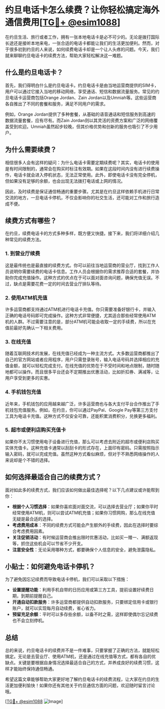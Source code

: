 # 约旦电话卡怎么续费？让你轻松搞定海外通信费用[[TG💪+ @esim1088](https://t.me/s/esim1088)]

在约旦生活、旅行或者工作，拥有一张本地电话卡是必不可少的。无论是拨打国际长途还是接听本地来电，一张合适的电话卡都能让我们的生活更加便利。然而，对于很多初到约旦的人来说，如何续费电话卡却是一个让人头疼的问题。今天，我们就来聊聊约旦电话卡的续费方法，帮助大家轻松解决这一难题。

## 什么是约旦电话卡？

首先，我们得明白什么是约旦电话卡。约旦电话卡是由当地运营商提供的SIM卡，用户可以通过它接入当地的移动网络，享受通话、短信和数据流量服务。常见的约旦电话卡运营商包括Orange Jordan、Zain Jordan以及Umniah等。这些运营商各自推出了不同的套餐和服务，满足不同用户的需求。

例如，Orange Jordan提供了多种套餐，从基础的语音通话和短信服务到高速的数据流量套餐，应有尽有。而Zain Jordan则以其灵活的资费方案和广泛的网络覆盖受到欢迎。Umniah虽然起步较晚，但其价格优势和创新的服务也吸引了不少用户。

## 为什么需要续费？

相信很多人会有这样的疑问：为什么电话卡需要定期续费呢？其实，电话卡的使用是有时间限制的，通常会在购买时标注有效期。如果在这段时间内没有进行续费操作，电话卡就会进入停机状态，无法正常使用。此外，即使电话卡没有完全停机，但如果没有足够的余额，也会出现无法拨打电话或上网的情况。

因此，及时续费是保证通信畅通的重要步骤。尤其是在约旦这样依赖手机进行日常交流的地方，一旦电话卡停机，不仅会影响你的社交生活，还可能对工作和旅行造成不便。

## 续费方式有哪些？

在约旦，续费电话卡的方式多种多样，既方便又快捷。接下来，我们将详细介绍几种常见的续费方法。

### 1. 到营业厅续费

这是最传统也是最直接的续费方式。你可以前往当地运营商的营业厅，找到工作人员说明你需要续费的电话卡信息。工作人员会根据你的需求推荐合适的套餐，并协助你完成充值操作。这种方式的优点在于可以面对面咨询问题，确保充值无误。不过，缺点是需要花费一定的时间去营业厅排队等待。

### 2. 使用ATM机充值

许多运营商都支持通过ATM机进行电话卡充值。你只需要准备好银行卡，并输入正确的电话号码即可完成操作。这种方式非常便捷，尤其适合那些经常使用ATM机的人群。不过需要注意的是，部分ATM机可能会收取一定的手续费，所以在充值前最好先确认一下相关费用。

### 3. 在线充值

随着互联网技术的发展，在线充值已经成为一种主流方式。大多数运营商都推出了自己的官方网站或者应用程序，用户只需登录账号，输入电话号码并选择相应的充值金额，就可以轻松完成支付。在线充值的优势在于不受时间和地点限制，随时随地都可以操作。而且很多平台还会不定期推出优惠活动，比如折扣券、满减等，让用户享受到更多的实惠。

### 4. 手机钱包充值

近年来，手机钱包的应用越来越广泛，许多运营商也与各大支付平台合作推出了手机钱包充值服务。例如，在约旦，你可以通过PayPal、Google Pay等第三方支付工具为电话卡充值。这种方式不仅安全可靠，还能积累消费积分，兑换更多福利。

### 5. 超市或便利店购买充值卡

如果你不太习惯使用电子设备进行充值，那么可以考虑去附近的超市或便利店购买实体充值卡。这种充值卡通常以刮刮卡的形式存在，上面印有密码。只需按照指示输入密码，就可以完成充值。虽然这种方式看似麻烦，但对于不熟悉网络操作的人来说却是个不错的选择。

## 如何选择最适合自己的续费方式？

面对如此多的续费方式，我们应该如何做出最佳选择呢？以下几点建议或许能帮到你：

- **根据个人习惯选择**：如果你喜欢面对面交流，可以选择去营业厅；如果你平时经常使用ATM机，则可以尝试ATM机充值；如果你习惯网购，那么在线充值无疑是最合适的选择。
- **考虑费用成本**：不同的续费方式可能会产生额外的手续费，因此在选择时要综合考虑费用因素。
- **关注促销活动**：有时候运营商会推出限时优惠活动，比如买一赠一、满额返现等，抓住这些机会可以节省不少开支。
- **注意安全性**：无论采用哪种方式，都要确保个人信息的安全，避免泄露隐私。

## 小贴士：如何避免电话卡停机？

为了避免因忘记续费而导致电话卡停机，我们可以采取以下措施：

- **设置提醒功能**：利用手机自带的日历应用或第三方工具，提前设置好续费日期，到期前提醒自己。
- **开通自动扣款服务**：许多运营商都提供自动扣款服务，只要绑定信用卡或银行账户，就可以实现每月自动续费，省心省力。
- **预留充足余额**：平时可以多存些余额，以备不时之需，这样即使偶尔忘记续费也不会立刻停机。

## 总结

总的来说，约旦电话卡的续费并不是一件难事，只要掌握了正确的方法，就能轻松搞定。无论是去营业厅、使用ATM机，还是通过在线充值等方式，都有各自的优缺点。关键是要根据自身情况选择最适合自己的方式，并养成良好的续费习惯，这样才能始终保持通信畅通。

希望这篇文章能够帮助大家更好地了解约旦电话卡的续费流程，让大家在约旦的生活更加便利愉快！如果你还有其他关于约旦通信方面的问题，欢迎随时留言讨论哦。

[[TG💪+ @esim1088](https://t.me/s/esim1088) ![Image](https://i.postimg.cc/4NQfJmqS/Snipaste-2025-05-13-00-14-12.png)]